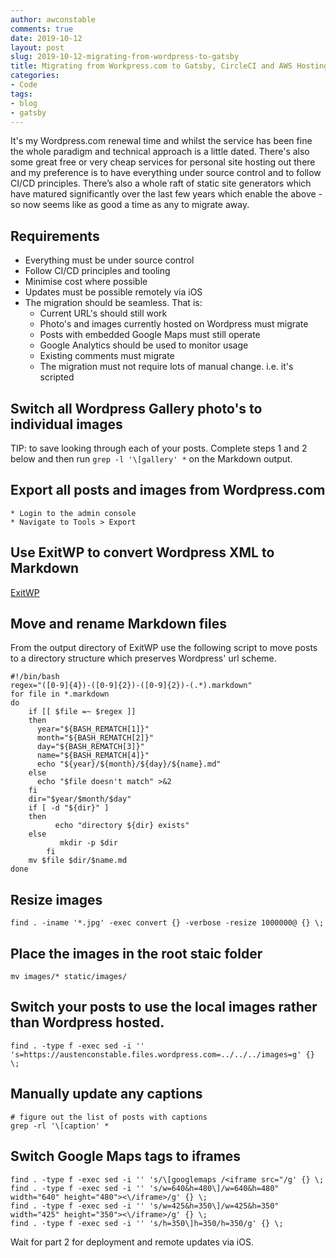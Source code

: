 ```yaml
---
author: awconstable
comments: true
date: 2019-10-12
layout: post
slug: 2019-10-12-migrating-from-wordpress-to-gatsby
title: Migrating from Workpress.com to Gatsby, CircleCI and AWS Hosting
categories:
- Code
tags:
- blog
- gatsby
---
```


It's my Wordpress.com renewal time and whilst the service has been fine the whole paradigm and technical approach is a little dated. There's also some great free or very cheap services for personal site hosting out there and my preference is to have everything under source control and to follow CI/CD principles. There’s also a whole raft of static site generators which have matured significantly over the last few years which enable the above - so now seems like as good a time as any to migrate away. 

## Requirements
* Everything must be under source control
* Follow CI/CD principles and tooling
* Minimise cost where possible
* Updates must be possible remotely via iOS
* The migration should be seamless. That is:
	* Current URL's should still work
	* Photo's and images currently hosted on Wordpress must migrate
	* Posts with embedded Google Maps must still operate
	* Google Analytics should be used to monitor usage
	* Existing comments must migrate
	* The migration must not require lots of manual change. i.e. it's scripted

## Switch all Wordpress Gallery photo's to individual images

TIP: to save looking through each of your posts. Complete steps 1 and 2 below and then run ```grep -l '\[gallery' *``` on the Markdown output.

## Export all posts and images from Wordpress.com
    * Login to the admin console
    * Navigate to Tools > Export

## Use ExitWP to convert Wordpress XML to Markdown

[ExitWP](https://github.com/thomasf/exitwp)

## Move and rename Markdown files
From the output directory of ExitWP use the following script to move posts to a directory structure which preserves Wordpress' url scheme.

```
#!/bin/bash
regex="([0-9]{4})-([0-9]{2})-([0-9]{2})-(.*).markdown"
for file in *.markdown
do
	if [[ $file =~ $regex ]]
	then
	  year="${BASH_REMATCH[1]}"
	  month="${BASH_REMATCH[2]}"
	  day="${BASH_REMATCH[3]}"
	  name="${BASH_REMATCH[4]}"
	  echo "${year}/${month}/${day}/${name}.md"
	else
	  echo "$file doesn't match" >&2
	fi
	dir="$year/$month/$day"
	if [ -d "${dir}" ]
	then
    	  echo "directory ${dir} exists"
	else
           mkdir -p $dir
    	fi
	mv $file $dir/$name.md
done
```

## Resize images
```
find . -iname '*.jpg' -exec convert {} -verbose -resize 1000000@ {} \;
```

## Place the images in the root staic folder
```
mv images/* static/images/
```

## Switch your posts to use the local images rather than Wordpress hosted.
```
find . -type f -exec sed -i '' 's=https://austenconstable.files.wordpress.com=../../../images=g' {} \;
```

## Manually update any captions
```
# figure out the list of posts with captions
grep -rl '\[caption' *
```

## Switch Google Maps tags to iframes
```
find . -type f -exec sed -i '' 's/\[googlemaps /<iframe src="/g' {} \;
find . -type f -exec sed -i '' 's/w=640&h=480\]/w=640&h=480" width="640" height="480"><\/iframe>/g' {} \;
find . -type f -exec sed -i '' 's/w=425&h=350\]/w=425&h=350" width="425" height="350"><\/iframe>/g' {} \;
find . -type f -exec sed -i '' 's/h=350\]h=350/h=350/g' {} \;
```

Wait for part 2 for deployment and remote updates via iOS.
